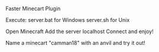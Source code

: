 Faster Minecart Plugin

Execute:
server.bat for Windows
server.sh for Unix

Open Minecraft
Add the server localhost
Connect and enjoy!

Name a minecart "camman18" with an anvil and try it out!
